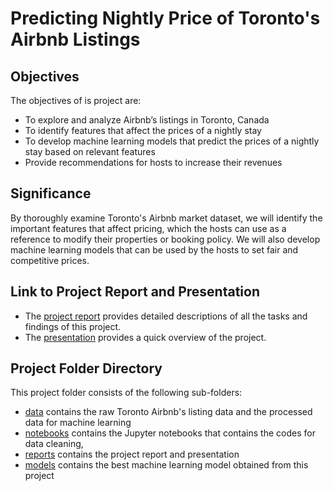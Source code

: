 # Predicting Nightly Price of Toronto's Airbnb Listings 

## Objectives
The objectives of is project are:
-	To explore and analyze Airbnb’s listings in Toronto, Canada
-	To identify features that affect the prices of a nightly stay
-	To develop machine learning models that predict the prices of a nightly stay based on relevant features
- Provide recommendations for hosts to increase their revenues

## Significance  
By thoroughly examine Toronto's Airbnb market dataset, we will identify the important features that affect pricing, which the hosts can use as a reference to modify their properties or booking policy. We will also develop machine learning models that can be used by the hosts to set fair and competitive prices.

## Link to Project Report and Presentation
- The [project report](https://github.com/georgecctang/capstone_project_1/blob/master/reports/George_CP1_Final_Report.pdf) provides  detailed descriptions of all the tasks and findings of this project.
- The [presentation](https://github.com/georgecctang/capstone_project_1/blob/master/reports/George_CP1_Presentation.pdf) provides a quick overview of the project.

## Project Folder Directory
This project folder consists of the following sub-folders:
- [data](https://github.com/georgecctang/capstone_project_1/tree/master/data) contains the raw Toronto Airbnb's listing data and the processed data for machine learning
- [notebooks](https://github.com/georgecctang/capstone_project_1/tree/master/notebooks/final_report) contains the Jupyter notebooks that contains the codes for data cleaning, 
- [reports](https://github.com/georgecctang/capstone_project_1/tree/master/reports) contains the project report and presentation
- [models](https://github.com/georgecctang/capstone_project_1/tree/master/models) contains the best machine learning model obtained from this project
